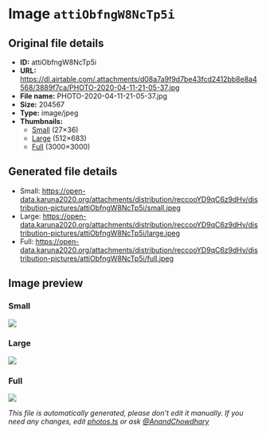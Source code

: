 # Image `attiObfngW8NcTp5i`

## Original file details

- **ID:** attiObfngW8NcTp5i
- **URL:** https://dl.airtable.com/.attachments/d08a7a9f9d7be43fcd2412bb8e8a4568/3889f7ca/PHOTO-2020-04-11-21-05-37.jpg
- **File name:** PHOTO-2020-04-11-21-05-37.jpg
- **Size:** 204567
- **Type:** image/jpeg
- **Thumbnails:**
  - [Small](https://dl.airtable.com/.attachmentThumbnails/68f9f5f9f5f7bb583b61e5b7ac3d2357/ba78a195) (27×36)
  - [Large](https://dl.airtable.com/.attachmentThumbnails/5b157af0ac374fef76f131a32edccf76/39dc9a64) (512×683)
  - [Full](https://dl.airtable.com/.attachmentThumbnails/84b5ae98eddf1313882f5faa5dbd2f8c/229a0efa) (3000×3000)

## Generated file details

- Small: https://open-data.karuna2020.org/attachments/distribution/reccooYD9qC6z9dHv/distribution-pictures/attiObfngW8NcTp5i/small.jpeg
- Large: https://open-data.karuna2020.org/attachments/distribution/reccooYD9qC6z9dHv/distribution-pictures/attiObfngW8NcTp5i/large.jpeg
- Full: https://open-data.karuna2020.org/attachments/distribution/reccooYD9qC6z9dHv/distribution-pictures/attiObfngW8NcTp5i/full.jpeg

## Image preview

### Small

![](https://open-data.karuna2020.org/attachments/distribution/reccooYD9qC6z9dHv/distribution-pictures/attiObfngW8NcTp5i/small.jpeg)

### Large

![](https://open-data.karuna2020.org/attachments/distribution/reccooYD9qC6z9dHv/distribution-pictures/attiObfngW8NcTp5i/large.jpeg)

### Full

![](https://open-data.karuna2020.org/attachments/distribution/reccooYD9qC6z9dHv/distribution-pictures/attiObfngW8NcTp5i/full.jpeg)

_This file is automatically generated, please don't edit it manually. If you need any changes, edit [photos.ts](/photos.ts) or ask [@AnandChowdhary](https://github.com/AnandChowdhary)_
